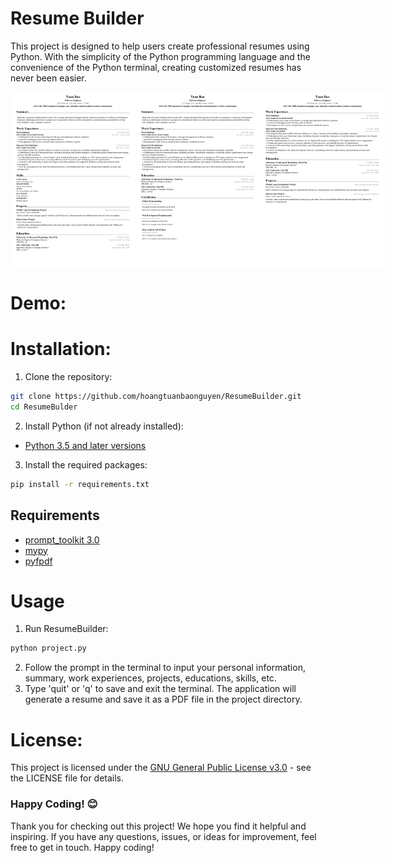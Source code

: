 # Resume Builder

This project is designed to help users create professional resumes using Python. With the simplicity of the Python programming language and the convenience of the Python terminal, creating customized resumes has never been easier.

<!-- Example resumes -->
<div style="width: 200px; height: 282px; display: flex; flex-direction: row; justify-content: space-between;">
    <img src="sample/sample_resume_01.png" alt="Sample Resume 1" style="width: 200px; height: 282px;">
    <img src="sample/sample_resume_02.png" alt="Sample Resume 2" style="width: 200px; height: 282px;">
    <img src="sample/sample_resume_03.png" alt="Sample Resume 2" style="width: 200px; height: 282px;">
</div>

# Demo:
<!-- Link of my demo -->

# Installation:
1. Clone the repository:
```bash
git clone https://github.com/hoangtuanbaonguyen/ResumeBuilder.git
cd ResumeBulder
```
2. Install Python (if not already installed):

* [Python 3.5 and later versions](https://www.python.org/downloads/)

3. Install the required packages:


```bash
pip install -r requirements.txt
```

## Requirements
* [prompt_toolkit 3.0](https://python-prompt-toolkit.readthedocs.io/en/master/)
* [mypy](https://mypy.readthedocs.io/en/stable/)
* [pyfpdf](https://pyfpdf.readthedocs.io/en/latest/)
# Usage
1. Run ResumeBuilder:
```bash
python project.py
```
2. Follow the prompt in the terminal to input your personal information, summary, work experiences, projects, educations, skills, etc.
3. Type 'quit' or 'q' to save and exit the terminal. The application will generate a resume and save it as a PDF file in the project directory.

# License:

This project is licensed under the [GNU General Public License v3.0](LICENSE) - see the LICENSE file for details.
### Happy Coding! 😊

Thank you for checking out this project! We hope you find it helpful and inspiring. If you have any questions, issues, or ideas for improvement, feel free to get in touch. Happy coding!



